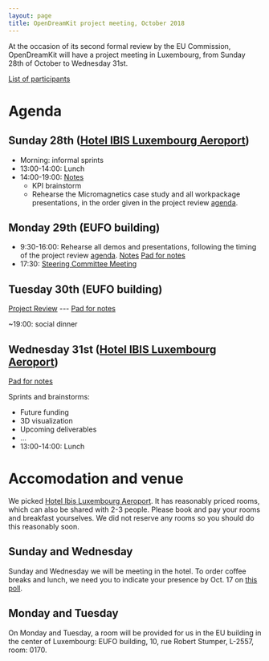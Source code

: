 ```yaml
---
layout: page
title: OpenDreamKit project meeting, October 2018
---
```


At the occasion of its second formal review by the EU Commission,
OpenDreamKit will have a project meeting in Luxembourg, from Sunday
28th of October to Wednesday 31st.

[List of participants](https://framadate.org/Q4xKIHMcYtstrhej)

# Agenda

## Sunday 28th ([Hotel IBIS Luxembourg Aeroport](https://www.accorhotels.com/gb/hotel-0974-ibis-luxembourg-aeroport/index.shtml))

- Morning: informal sprints
- 13:00-14:00: Lunch
- 14:00-19:00: [Notes](NotesSunday)
  - KPI brainstorm
  - Rehearse the Micromagnetics case study and all workpackage
    presentations, in the order given in the project review
    [agenda](ProjectReview#agenda).

## Monday 29th (EUFO building)

- 9:30-16:00: Rehearse all demos and presentations, following the timing of the
  project review [agenda](ProjectReview#agenda). [Notes](NotesMonday) [Pad for notes](https://hackmd.io/P0eWyulZSgGWD6i3VDYDCA)
- 17:30:
  [Steering Committee Meeting](SteeringCommitteeMeeting/)

## Tuesday 30th (EUFO building)

[Project Review](ProjectReview) --- [Pad for notes](https://hackmd.io/p48KpjlIR4mEoW0ZYToytg)

~19:00: social dinner

## Wednesday 31st ([Hotel IBIS Luxembourg Aeroport](https://www.accorhotels.com/gb/hotel-0974-ibis-luxembourg-aeroport/index.shtml))

[Pad for notes](https://hackmd.io/19XqGFczRbePkUlF4J7VsA)

Sprints and brainstorms:

- Future funding
- 3D visualization
- Upcoming deliverables
- ...
- 13:00-14:00: Lunch

# Accomodation and venue

We picked [Hotel Ibis Luxembourg Aeroport](https://www.accorhotels.com/gb/hotel-0974-ibis-luxembourg-aeroport/index.shtml).
It has reasonably priced rooms, which can also be shared with 2-3
people. Please book and pay your rooms and breakfast yourselves. We
did not reserve any rooms so you should do this reasonably soon.

## Sunday and Wednesday

Sunday and Wednesday we will be meeting in the hotel. To order coffee
breaks and lunch, we need you to indicate your presence by Oct. 17 on
[this poll](https://framadate.org/Q4xKIHMcYtstrhej).

## Monday and Tuesday

On Monday and Tuesday, a room will be provided for us in the EU
building in the center of Luxembourg: EUFO building, 10, rue Robert
Stumper, L-2557, room: 0170.

